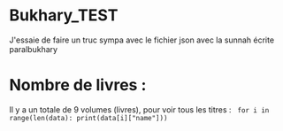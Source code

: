 # Bukhary_TEST
J'essaie de faire un truc sympa avec le fichier json avec la sunnah écrite paralbukhary 
# Nombre de livres :
Il y a un totale de 9 volumes (livres), pour voir tous les titres : 
<code>
for i in range(len(data):
    print(data[i]["name"]))
</code>